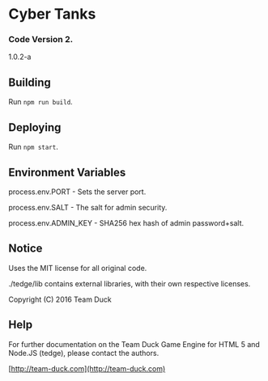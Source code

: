 # Cyber Tanks
### Code Version 2.

1.0.2-a

## Building

Run `npm run build`.

## Deploying

Run `npm start`.

## Environment Variables

process.env.PORT - Sets the server port.

process.env.SALT - The salt for admin security.

process.env.ADMIN_KEY - SHA256 hex hash of admin password+salt.

## Notice
Uses the MIT license for all original code. 

./tedge/lib contains external libraries, with their own respective licenses.

Copyright (C) 2016 Team Duck

## Help

For further documentation on the Team Duck Game Engine for HTML 5 and Node.JS (tedge), please contact the authors. 

[http://team-duck.com](http://team-duck.com)
